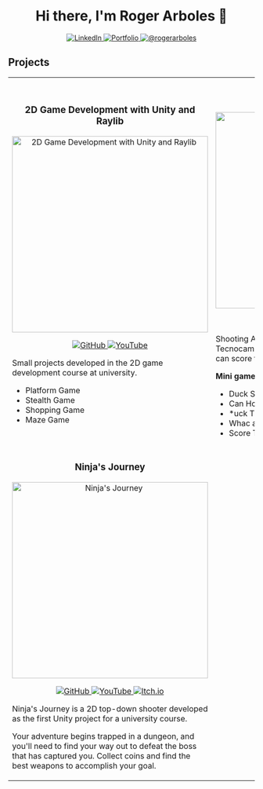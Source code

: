 <div align="center">
  <h1>Hi there, I'm Roger Arboles 👋</h1>
</div>

<p align="center">
  <a href="https://www.linkedin.com/in/roger-arboles-sanchis">
    <img src="https://img.shields.io/badge/LINKEDIN-blue?style=for-the-badge&logo=linkedin&logoColor=white" alt="LinkedIn"/>
  </a>
  <a href="https://rogerarboles.notion.site/Roger-Arboles-Portfolio-66389b4de1494804a109232525263eb5?pvs=74">
    <img src="https://img.shields.io/badge/PORTFOLIO-cyan?style=for-the-badge&logo=notion&logoColor=black" alt="Portfolio" />
  </a>
  <a href = "mailto:rogerarboles@gmail.com" target="blank">
    <img src="https://img.shields.io/badge/Gmail-D14836?style=for-the-badge&logo=gmail&logoColor=white" alt="@rogerarboles" />
  </a>
</p>

## Projects

<table>
  <tr>
    <!-- 2D Game Development Project -->
    <td width="50%">
      <h3 align="center">2D Game Development with Unity and Raylib</h3>
      <div align="center">
        <a href="https://github.com/ruchi546/2D_Game_Development_Course" target="_blank">
          <img src="https://imgur.com/1XIwVLz.png" width="400" alt="2D Game Development with Unity and Raylib">
        </a>
        <p>
          <a href="https://github.com/ruchi546/2D_Game_Development_Course">
            <img src="https://img.shields.io/badge/GITHUB-white?style=for-the-badge&logo=github&logoColor=black" alt="GitHub">
          </a>
          <a href="https://www.youtube.com/watch?v=iea4gnHGzBk">
            <img src="https://img.shields.io/badge/YOUTUBE-red?style=for-the-badge&Color=black" alt="YouTube">
          </a>
        </p>
        <p align="left">
          Small projects developed in the 2D game development course at university.
        </p>
        <p align="left">
          <ul align="left">
            <li>Platform Game</li>
            <li>Stealth Game</li>
            <li>Shopping Game</li>
            <li>Maze Game</li>
          </ul>
        </p>
      </div>
    </td>
    <!-- Shooting Arcade Project -->
    <td width="50%">
      <h3 align="center">Shooting Arcade</h3>
      <div align="center">
        <a href="https://github.com/ruchi546/ShootingArcade" target="_blank">
          <img src="https://imgur.com/fEeXrHg.png" width="400" alt="Shooting Arcade">
        </a>
        <p>
          <a href="https://github.com/ruchi546/ShootingArcade">
            <img src="https://img.shields.io/badge/GITHUB-white?style=for-the-badge&logo=github&logoColor=black" alt="GitHub">
          </a>
          <a href="https://www.youtube.com/watch?v=yIFLiInLeOE">
            <img src="https://img.shields.io/badge/YOUTUBE-red?style=for-the-badge&Color=black" alt="YouTube">
          </a>
          <a href="https://ruchi546.itch.io/shootingarcade" target="_blank">
            <img src="https://img.shields.io/badge/ITCH.io-gray?style=for-the-badge&logo=itch.io&logoColor=white" alt="Itch.io">
          </a>
        </p>
        <p align="left">
          Shooting Arcade mini-games made for LoveJam Tecnocampus using LOVE2D (LUA) Framework. Who can score the most points?
        </p>
        <p align="left">
          <strong>Mini games:</strong>
          <ul align="left">
            <li>Duck Shooting</li>
            <li>Can Hop</li>
            <li>*uck The Killer</li>
            <li>Whac a Mole</li>
            <li>Score Table</li>
          </ul>
      </p>
  </tr>
  <tr>
    <!-- Ninja's Journey Project -->
    <td width="50%">
      <h3 align="center">Ninja's Journey</h3>
      <div align="center">
        <a href="https://github.com/ruchi546/Ninja-s_Journey" target="_blank">
          <img src="https://imgur.com/4mHL6ph.png" width="400" alt="Ninja's Journey">
        </a>
        <p>
          <a href="https://github.com/ruchi546/Ninja-s_Journey">
            <img src="https://img.shields.io/badge/GITHUB-white?style=for-the-badge&logo=github&logoColor=black" alt="GitHub">
          </a>
          <a href="https://www.youtube.com/watch?v=oaV77A0xb78">
            <img src="https://img.shields.io/badge/YOUTUBE-red?style=for-the-badge&Color=black" alt="YouTube">
          </a>
          <a href="https://ruchi546.itch.io/ninjas-journey" target="_blank">
            <img src="https://img.shields.io/badge/ITCH.io-gray?style=for-the-badge&logo=itch.io&logoColor=white" alt="Itch.io">
          </a>
        </p>
        <p align="left">
          Ninja's Journey is a 2D top-down shooter developed as the first Unity project for a university course.
        </p>
        <p align="left">
          Your adventure begins trapped in a dungeon, and you'll need to find your way out to defeat the boss that has captured you. Collect coins and find the best weapons to accomplish your goal.
        </p>
      </div>
    </td>
  </tr>
</table>
